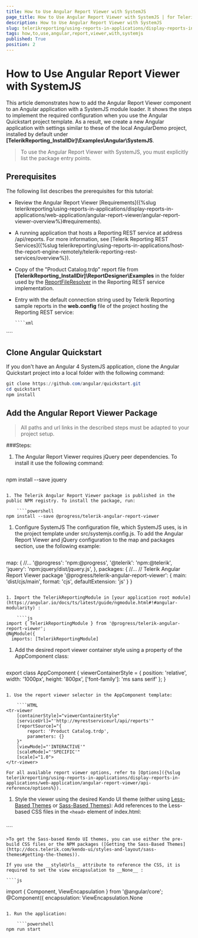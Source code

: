 ```yaml
---
title: How to Use Angular Report Viewer with SystemJS
page_title: How to Use Angular Report Viewer with SystemJS | for Telerik Reporting Documentation
description: How to Use Angular Report Viewer with SystemJS
slug: telerikreporting/using-reports-in-applications/display-reports-in-applications/web-application/angular-report-viewer/how-to-use-angular-report-viewer-with-systemjs
tags: how,to,use,angular,report,viewer,with,systemjs
published: True
position: 2
---
```


# How to Use Angular Report Viewer with SystemJS

This article demonstrates how to add the Angular Report Viewer component to an Angular application with a SystemJS module loader. It shows the steps to implement the required configuration when you use the Angular Quickstart project template. As a result, we create a new Angular application with settings similar to these of the local AngularDemo project, installed by default under __[TelerikReporting_InstallDir]\Examples\Angular\SystemJS__. 

> To use the Angular Report Viewer with SystemJS, you must explicitly list the package entry points.         

## Prerequisites

The following list describes the prerequisites for this tutorial:         

* Review the Angular Report Viewer [Requirements]({%slug telerikreporting/using-reports-in-applications/display-reports-in-applications/web-application/angular-report-viewer/angular-report-viewer-overview%}#requirements). 

* A running application that hosts a Reporting REST service at address /api/reports. For more information, see [Telerik Reporting REST Services]({%slug telerikreporting/using-reports-in-applications/host-the-report-engine-remotely/telerik-reporting-rest-services/overview%}). 

* Copy of the "Product Catalog.trdp" report file from __[TelerikReporting_InstallDir]\ReportDesigner\Examples__ in the folder used by the  [ReportFileResolver](/reporting/api/Telerik.Reporting.Services.WebApi.ReportFileResolver) in the Reporting REST service implementation. 

* Entry with the default connection string used by Telerik Reporting sample reports in the __web.config__ file of the project hosting the Reporting REST service: 
    
      ````xml
<connectionStrings>
     <add name="Telerik.Reporting.Examples.CSharp.Properties.Settings.TelerikConnectionString"
                connectionString="Data Source=(local);Initial Catalog=AdventureWorks;Integrated Security=SSPI"
                providerName="System.Data.SqlClient" />
</connectionStrings>
````

## Clone Angular Quickstart

If you don't have an Angular 4 SystemJS application, clone the Angular Quickstart project into a local folder with the following command: 
    
````powershell
git clone https://github.com/angular/quickstart.git
cd quickstart
npm install
````

## Add the Angular Report Viewer Package

> All paths and url links in the described steps must be adapted to your project setup. 

###Steps:

1. The Angular Report Viewer requires jQuery peer dependencies. To install it use the following command:
    
    ````powershell
npm install --save jquery
````

1. The Telerik Angular Report Viewer package is published in the public NPM registry. To install the package, run: 
    
    ````powershell
npm install --save @progress/telerik-angular-report-viewer
````

1. Configure SystemJS The configuration file, which SystemJS uses, is in the project template under src/systemjs.config.js. To add the Angular Report Viewer and jQuery configuration to the map and packages section, use the following example: 
    
    ````js
map: {
  //...
  '@progress': 'npm:@progress',
  '@telerik': 'npm:@telerik',
  'jquery': 'npm:jquery/dist/jquery.js',
},
packages: {
  //...
  // Telerik Angular Report Viewer package
  '@progress/telerik-angular-report-viewer': {
    main: 'dist/cjs/main',
    format: 'cjs',
    defaultExtension: 'js'
  }
}
````

1. Import the TelerikReportingModule in [your application root module](https://angular.io/docs/ts/latest/guide/ngmodule.html#!#angular-modularity) : 
    
    ````js
import { TelerikReportingModule } from '@progress/telerik-angular-report-viewer';
@NgModule({
  imports: [TelerikReportingModule]
````

1. Add the desired report viewer container style using a property of the AppComponent class:
    
    ````js
export class AppComponent {
  viewerContainerStyle = {
    position: 'relative',
    width: '1000px',
    height: '800px',
    ['font-family']: 'ms sans serif'
  };
}
````

1. Use the report viewer selector in the AppComponent template:
    
    ````HTML
<tr-viewer
    [containerStyle]="viewerContainerStyle"
    [serviceUrl]="'http://myrestserviceurl/api/reports'"
    [reportSource]="{
        report: 'Product Catalog.trdp',
        parameters: {}
    }"
    [viewMode]="'INTERACTIVE'"
    [scaleMode]="'SPECIFIC'"
    [scale]="1.0">
</tr-viewer>
````

    For all available report viewer options, refer to [Options]({%slug telerikreporting/using-reports-in-applications/display-reports-in-applications/web-application/angular-report-viewer/api-reference/options%}).

1. Style the viewer using the desired Kendo UI theme (еither using [Less-Based Themes](http://docs.telerik.com/kendo-ui/styles-and-layout/appearance-styling)  or  [Sass-Based Themes](http://docs.telerik.com/kendo-ui/styles-and-layout/sass-themes)): Add references to the Less-based CSS files in the ```<head>``` element of index.html:
    
    ````html
<!-- The required Less-based styles -->
<link href="https://kendo.cdn.telerik.com/2020.3.1118/styles/kendo.common.min.css" rel="stylesheet" />
<link href="https://kendo.cdn.telerik.com/2020.3.1118/styles/kendo.blueopal.min.css" rel="stylesheet" />
````

    >To get the Sass-based Kendo UI themes, you can use either the pre-build CSS files or the NPM packages ([Getting the Sass-Based Themes](http://docs.telerik.com/kendo-ui/styles-and-layout/sass-themes#getting-the-themes)). 

    If you use the __styleUrls__ attribute to reference the CSS, it is required to set the view encapsulation to __None__ : 
    
    ````js
import { Component, ViewEncapsulation } from '@angular/core';
@Component({
  encapsulation: ViewEncapsulation.None
````

1. Run the application:
    
    ````powershell
npm run start
````


